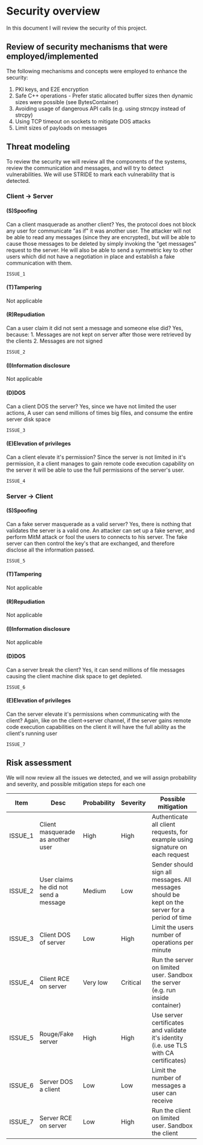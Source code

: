 # Security overview

In this document I will review the security of this project.

## Review of security mechanisms that were employed/implemented

The following mechanisms and concepts were employed to enhance the security:
1. PKI keys, and E2E encryption
2. Safe C++ operations - Prefer static allocated buffer sizes then dynamic sizes were possible (see BytesContainer)
3. Avoiding usage of dangerous API calls (e.g. using strncpy instead of strcpy)
4. Using TCP timeout on sockets to mitigate DOS attacks
5. Limit sizes of payloads on messages


## Threat modeling 

To review the security we will review all the components of the systems, review the communication and messages, and will try to detect vulnerabilities.
We will use STRIDE to mark each vulnerability that is detected.

### Client -> Server 

#### (S)Spoofing

Can a client masquerade as another client?
Yes, the protocol does not block any user for communicate "as if" it was another user.
The attacker will not be able to read any messages (since they are encrypted), but will be able to cause those messages to be deleted by simply invoking the "get messages" request to the server.
He will also be able to send a symmetric key to other users which did not have a negotiation in place and establish a fake communication with them.

``` ISSUE_1 ```

#### (T)Tampering

Not applicable

#### (R)Repudiation

Can a user claim it did not sent a message and someone else did?
Yes, because: 1. Messages are not kept on server after those were retrieved by the clients 2. Messages are not signed

``` ISSUE_2 ```

#### (I)Information disclosure

Not applicable

#### (D)DOS

Can a client DOS the server?
Yes, since we have not limited the user actions, A user can send millions of times big files, and 
consume the entire server disk space

``` ISSUE_3 ```

#### (E)Elevation of privileges

Can a client elevate it's permission?
Since the server is not limited in it's permission, it a client manages to gain remote code execution capability on the server it will be able to use the full permissions of the server's user.

``` ISSUE_4 ```

###  Server -> Client

#### (S)Spoofing

Can a fake server masquerade as a valid server?
Yes, there is nothing that validates the server is a valid one.
An attacker can set up a fake server, and perform MitM attack or fool the users to connects to his server.
The fake server can then control the key's that are exchanged, and therefore disclose all the information passed. 

``` ISSUE_5 ```

#### (T)Tampering

Not applicable

#### (R)Repudiation

Not applicable

#### (I)Information disclosure

Not applicable

#### (D)DOS

Can a server break the client?
Yes, it can send millions of file messages causing the client machine disk space to get depleted.

``` ISSUE_6 ```

#### (E)Elevation of privileges

Can the server elevate it's permissions when communicating with the client?
Again, like on the client->server channel, if the server gains remote code execution capabilities on the client it will have the full ability as the client's running user 

``` ISSUE_7 ```

## Risk assessment 

We will now review all the issues we detected, and we will assign probability and severity, and possible mitigation steps for each one

Item | Desc | Probability | Severity | Possible mitigation
---|---|---|---|---
ISSUE_1|Client masquerade as another user|High|High|Authenticate all client requests, for example using signature on each request
ISSUE_2|User claims he did not send a message|Medium|Low|Sender should sign all messages. All messages should be kept on the server for a period of time
ISSUE_3|Client DOS of server|Low|High|Limit the users number of operations per minute
ISSUE_4|Client RCE on server|Very low|Critical|Run the server on limited user. Sandbox the server (e.g. run inside container)
ISSUE_5|Rouge/Fake server|High|High|Use server certificates and validate it's identity (i.e. use TLS with CA certificates)
ISSUE_6|Server DOS a client|Low|Low|Limit the number of messages a user can receive
ISSUE_7|Server RCE on server|Low|High|Run the client on limited user. Sandbox the client